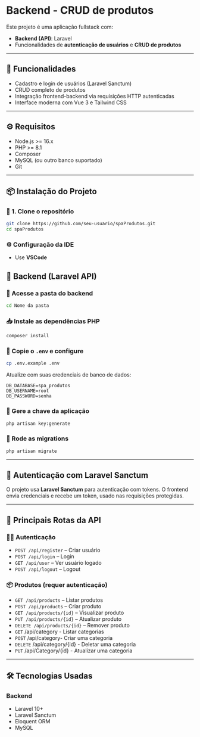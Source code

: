 # Backend - CRUD de produtos

Este projeto é uma aplicação fullstack com:

- **Backend (API)**: Laravel
- Funcionalidades de **autenticação de usuários** e **CRUD de produtos**

---

## 🚀 Funcionalidades

- Cadastro e login de usuários (Laravel Sanctum)
- CRUD completo de produtos
- Integração frontend-backend via requisições HTTP autenticadas
- Interface moderna com Vue 3 e Tailwind CSS

---

## ⚙️ Requisitos

- Node.js >= 16.x
- PHP >= 8.1
- Composer
- MySQL (ou outro banco suportado)
- Git

---

## 📦 Instalação do Projeto

### 🔧 1. Clone o repositório

```bash
git clone https://github.com/seu-usuario/spaProdutos.git
cd spaProdutos
```


### ⚙️ Configuração da IDE

- Use **VSCode**


## 🧩 Backend (Laravel API)

### 📁 Acesse a pasta do backend

```bash
cd Nome da pasta
```

### 📥 Instale as dependências PHP

```bash
composer install
```

### 📄 Copie o `.env` e configure

```bash
cp .env.example .env
```

Atualize com suas credenciais de banco de dados:

```env
DB_DATABASE=spa_produtos
DB_USERNAME=root
DB_PASSWORD=senha
```

### 🔑 Gere a chave da aplicação

```bash
php artisan key:generate
```

### 🧱 Rode as migrations

```bash
php artisan migrate
```

---

## 🔐 Autenticação com Laravel Sanctum

O projeto usa **Laravel Sanctum** para autenticação com tokens. O frontend envia credenciais e recebe um token, usado nas requisições protegidas.

---

## 📡 Principais Rotas da API

### 🧑‍💻 Autenticação

- `POST /api/register` – Criar usuário
- `POST /api/login` – Login
- `GET /api/user` – Ver usuário logado
- `POST /api/logout` – Logout

### 📦 Produtos (requer autenticação)

- `GET /api/products` – Listar produtos
- `POST /api/products` – Criar produto
- `GET /api/products/{id}` – Visualizar produto
- `PUT /api/products/{id}` – Atualizar produto
- `DELETE /api/products/{id}` – Remover produto
- `GET` /api/category - Listar categorias
- `POST` /api/category- Criar uma categoria
- `DELETE` /api/category/{id} - Deletar uma categoria
- `PUT` /api/Category/{id} - Atualizar uma categoria
---

## 🛠️ Tecnologias Usadas


### Backend

- Laravel 10+
- Laravel Sanctum
- Eloquent ORM
- MySQL

